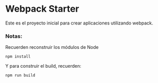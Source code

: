 # Webpack Starter

Este es el proyecto inicial para crear aplicaciones utilizando webpack.

### Notas:

Recuerden reconstruir los módulos de Node

```
npm install

```

Y para construir el build, recuerden:

```
npm run build

```